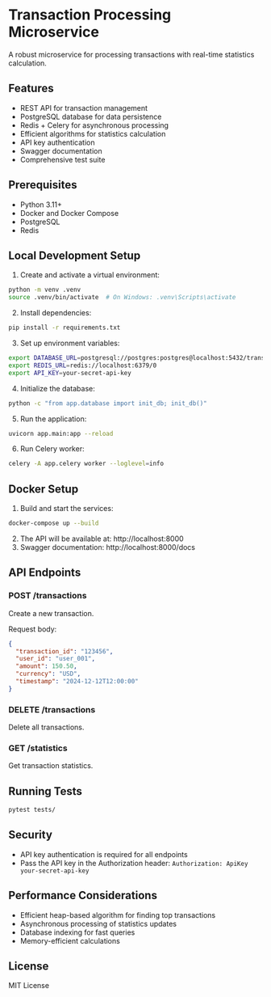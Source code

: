 # Transaction Processing Microservice

A robust microservice for processing transactions with real-time statistics calculation.

## Features

- REST API for transaction management
- PostgreSQL database for data persistence
- Redis + Celery for asynchronous processing
- Efficient algorithms for statistics calculation
- API key authentication
- Swagger documentation
- Comprehensive test suite

## Prerequisites

- Python 3.11+
- Docker and Docker Compose
- PostgreSQL
- Redis

## Local Development Setup

1. Create and activate a virtual environment:
```bash
python -m venv .venv
source .venv/bin/activate  # On Windows: .venv\Scripts\activate
```

2. Install dependencies:
```bash
pip install -r requirements.txt
```

3. Set up environment variables:
```bash
export DATABASE_URL=postgresql://postgres:postgres@localhost:5432/transactions
export REDIS_URL=redis://localhost:6379/0
export API_KEY=your-secret-api-key
```

4. Initialize the database:
```bash
python -c "from app.database import init_db; init_db()"
```

5. Run the application:
```bash
uvicorn app.main:app --reload
```

6. Run Celery worker:
```bash
celery -A app.celery worker --loglevel=info
```

## Docker Setup

1. Build and start the services:
```bash
docker-compose up --build
```

2. The API will be available at: http://localhost:8000
3. Swagger documentation: http://localhost:8000/docs

## API Endpoints

### POST /transactions
Create a new transaction.

Request body:
```json
{
  "transaction_id": "123456",
  "user_id": "user_001",
  "amount": 150.50,
  "currency": "USD",
  "timestamp": "2024-12-12T12:00:00"
}
```

### DELETE /transactions
Delete all transactions.

### GET /statistics
Get transaction statistics.

## Running Tests

```bash
pytest tests/
```

## Security

- API key authentication is required for all endpoints
- Pass the API key in the Authorization header: `Authorization: ApiKey your-secret-api-key`

## Performance Considerations

- Efficient heap-based algorithm for finding top transactions
- Asynchronous processing of statistics updates
- Database indexing for fast queries
- Memory-efficient calculations

## License

MIT License
